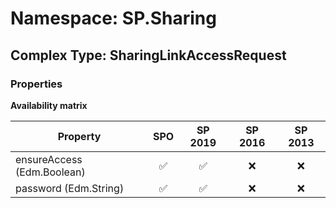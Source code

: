 # Namespace: SP.Sharing

## Complex Type: SharingLinkAccessRequest

### Properties

**Availability matrix**

Property | SPO | SP 2019 | SP 2016 | SP 2013
----------|:---:|:-------:|:-------:|:-------:
ensureAccess (Edm.Boolean) | ✅ | ✅ | ❌ | ❌
password (Edm.String) | ✅ | ✅ | ❌ | ❌